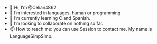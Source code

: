 - 👋 Hi, I’m @Celian4862
- 👀 I’m interested in languages, human or programming.
- 🌱 I’m currently learning C and Spanish.
- 💞️ I’m looking to collaborate on nothing so far.
- 📫 How to reach me: you can use Session to contact me. My name is LanguageSimpSimp.

<!---
Celian4862/Celian4862 is a ✨ special ✨ repository because its `README.md` (this file) appears on your GitHub profile.
You can click the Preview link to take a look at your changes.
--->
